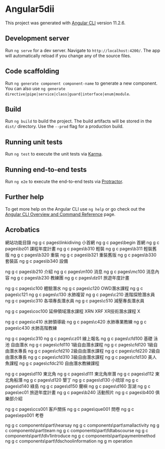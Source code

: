 # Angular5dii

This project was generated with [Angular CLI](https://github.com/angular/angular-cli) version 11.2.6.

## Development server

Run `ng serve` for a dev server. Navigate to `http://localhost:4200/`. The app will automatically reload if you change any of the source files.

## Code scaffolding

Run `ng generate component component-name` to generate a new component. You can also use `ng generate directive|pipe|service|class|guard|interface|enum|module`.

## Build

Run `ng build` to build the project. The build artifacts will be stored in the `dist/` directory. Use the `--prod` flag for a production build.

## Running unit tests

Run `ng test` to execute the unit tests via [Karma](https://karma-runner.github.io).

## Running end-to-end tests

Run `ng e2e` to execute the end-to-end tests via [Protractor](http://www.protractortest.org/).

## Further help

To get more help on the Angular CLI use `ng help` or go check out the [Angular CLI Overview and Command Reference](https://angular.io/cli) page.


## Acrobatics

網站功能目錄
ng g c pages\linkidiving 小首網
ng g c pages\begin 首網
ng g c pages\bz01 課程年度計畫
ng g c pages\b310 輕裝
ng g c pages\b311 輕裝舊版
ng g c pages\b320 重裝
ng g c pages\b321 重裝舊版
ng g c pages\b330 套裝區
ng g c pages\b340 設備

ng g c pages\b210 介紹
ng g c pages\m100 消息
ng g c pages\mc100 消息內容
ng g c pages\b230 教練團
ng g c pages\dz01 旅遊年度計畫

ng g c pages\c100 體驗潛水
ng g c pages\c120 OWD潛水課程
ng g c pages\c121
ng g c pages\c130 水肺複習
ng g c pages\c210 進階探險潛水員
ng g c pages\c310 各項專長潛水員
ng g c pages\c510 減壓專長潛水員

ng g c pages\coc100 延伸領域潛水課程 XRN XRF
XR技術潛水課程 X

ng g c pages\c410 水肺領導級
ng g c pages\c420 水肺專業教練
ng g c pages\c430 水肺高階教練

ng g c pages\c310
ng g c pages\cz01 線上報名
ng g c pages\cfd100 基礎 泳池 自由潛水
ng g c pages\cfd110 1級自由潛水課程
ng g c pages\cfd120 1級自由潛水專長
ng g c pages\cfd210 2級自由潛水課程 
ng g c pages\cfd220 2級自由潛水專長
ng g c pages\cfd310 3級自由潛水課程 
ng g c pages\cfd130 美人魚課程
ng g c pages\cfdc210 自由潛水教練課程

ng g c pages\d110 東北角
ng g c pages\d111 東北角岸潛
ng g c pages\d112 東北角船潛
ng g c pages\d120 墾丁
ng g c pages\d130 小琉球
ng g c pages\d140 綠島
ng g c pages\d150 蘭嶼
ng g c pages\d160 澎湖
ng g c pages\ec01 旅遊年度計畫
ng g c pages\b240 活動照片
ng g c pages\b400 俱樂部介紹


ng g c pages\ccs001 客戶關係
ng g c pages\que001 問卷
ng g c pages\eps001 考卷

ng g c components\part\hearsay
ng g c components\part\smallactivity
ng g c components\part\team
ng g c components\part\fdtabscourse
ng g c components\part\fdlv1introduce
ng g c components\part\paymentmethod
ng g c components\part\fdschoolinformation
ng g m operation




